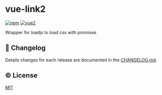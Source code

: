 # vue-link2



[![npm](https://img.shields.io/npm/v/vue-link2.svg)](https://www.npmjs.com/package/vue-link2)
[![vue2](https://img.shields.io/badge/vue-2.x-brightgreen.svg)](https://vuejs.org/)

Wrapper for loadjs to load css with promises



## :scroll: Changelog
Details changes for each release are documented in the [CHANGELOG.md](https://github.com/willypt/vue-link2/blob/dev/CHANGELOG.md).


## :copyright: License

[MIT](http://opensource.org/licenses/MIT)
